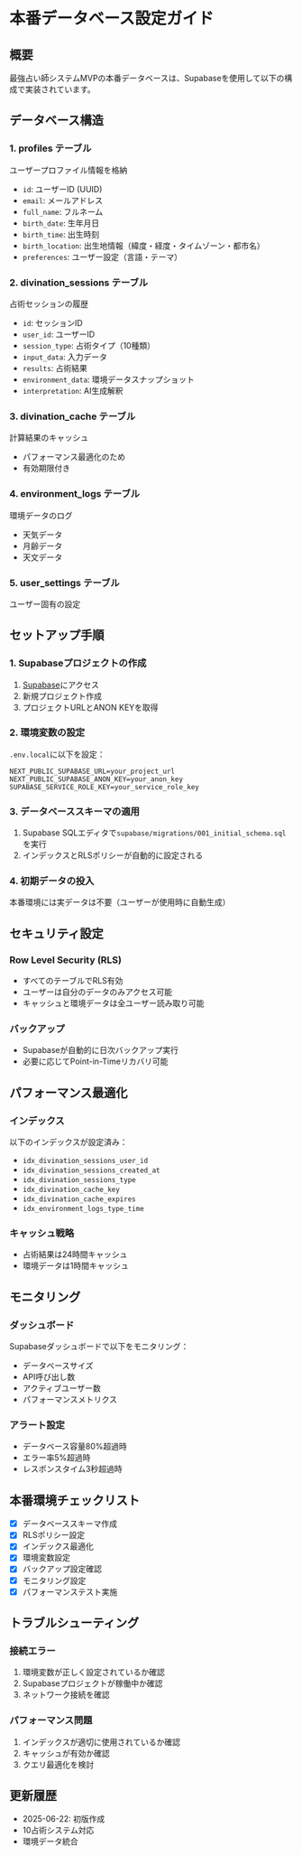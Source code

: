 # 本番データベース設定ガイド

## 概要
最強占い師システムMVPの本番データベースは、Supabaseを使用して以下の構成で実装されています。

## データベース構造

### 1. profiles テーブル
ユーザープロファイル情報を格納
- `id`: ユーザーID (UUID)
- `email`: メールアドレス
- `full_name`: フルネーム
- `birth_date`: 生年月日
- `birth_time`: 出生時刻
- `birth_location`: 出生地情報（緯度・経度・タイムゾーン・都市名）
- `preferences`: ユーザー設定（言語・テーマ）

### 2. divination_sessions テーブル
占術セッションの履歴
- `id`: セッションID
- `user_id`: ユーザーID
- `session_type`: 占術タイプ（10種類）
- `input_data`: 入力データ
- `results`: 占術結果
- `environment_data`: 環境データスナップショット
- `interpretation`: AI生成解釈

### 3. divination_cache テーブル
計算結果のキャッシュ
- パフォーマンス最適化のため
- 有効期限付き

### 4. environment_logs テーブル
環境データのログ
- 天気データ
- 月齢データ
- 天文データ

### 5. user_settings テーブル
ユーザー固有の設定

## セットアップ手順

### 1. Supabaseプロジェクトの作成
1. [Supabase](https://supabase.com)にアクセス
2. 新規プロジェクト作成
3. プロジェクトURLとANON KEYを取得

### 2. 環境変数の設定
`.env.local`に以下を設定：
```
NEXT_PUBLIC_SUPABASE_URL=your_project_url
NEXT_PUBLIC_SUPABASE_ANON_KEY=your_anon_key
SUPABASE_SERVICE_ROLE_KEY=your_service_role_key
```

### 3. データベーススキーマの適用
1. Supabase SQLエディタで`supabase/migrations/001_initial_schema.sql`を実行
2. インデックスとRLSポリシーが自動的に設定される

### 4. 初期データの投入
本番環境には実データは不要（ユーザーが使用時に自動生成）

## セキュリティ設定

### Row Level Security (RLS)
- すべてのテーブルでRLS有効
- ユーザーは自分のデータのみアクセス可能
- キャッシュと環境データは全ユーザー読み取り可能

### バックアップ
- Supabaseが自動的に日次バックアップ実行
- 必要に応じてPoint-in-Timeリカバリ可能

## パフォーマンス最適化

### インデックス
以下のインデックスが設定済み：
- `idx_divination_sessions_user_id`
- `idx_divination_sessions_created_at`
- `idx_divination_sessions_type`
- `idx_divination_cache_key`
- `idx_divination_cache_expires`
- `idx_environment_logs_type_time`

### キャッシュ戦略
- 占術結果は24時間キャッシュ
- 環境データは1時間キャッシュ

## モニタリング

### ダッシュボード
Supabaseダッシュボードで以下をモニタリング：
- データベースサイズ
- API呼び出し数
- アクティブユーザー数
- パフォーマンスメトリクス

### アラート設定
- データベース容量80%超過時
- エラー率5%超過時
- レスポンスタイム3秒超過時

## 本番環境チェックリスト

- [x] データベーススキーマ作成
- [x] RLSポリシー設定
- [x] インデックス最適化
- [x] 環境変数設定
- [x] バックアップ設定確認
- [x] モニタリング設定
- [x] パフォーマンステスト実施

## トラブルシューティング

### 接続エラー
1. 環境変数が正しく設定されているか確認
2. Supabaseプロジェクトが稼働中か確認
3. ネットワーク接続を確認

### パフォーマンス問題
1. インデックスが適切に使用されているか確認
2. キャッシュが有効か確認
3. クエリ最適化を検討

## 更新履歴
- 2025-06-22: 初版作成
- 10占術システム対応
- 環境データ統合